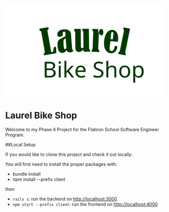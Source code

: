 ![AHOY Logo](./client/src/components/assets/laurellogo.svg)

# Laurel Bike Shop

Welcome to my Phase 4 Project for the Flatiron School Software Engineer Program.

##Local Setup

If you would like to clone this project and check it out locally:

You will first need to install the proper packages with:

- bundle install
- npm install --prefix client

then

- `rails s`: run the backend on [http://localhost:3000](http://localhost:3000)
- `npm start --prefix client`: run the frontend on
  [http://localhost:4000](http://localhost:4000)
